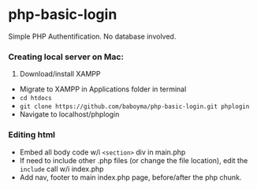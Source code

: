 # php-basic-login
Simple PHP Authentification. No database involved.


### Creating local server on Mac:
1. Download/install XAMPP
* Migrate to XAMPP in Applications folder in terminal
* `cd htdocs`
* `git clone https://github.com/baboyma/php-basic-login.git phplogin`
* Navigate to localhost/phplogin

### Editing html
* Embed all body code w/i `<section>` div in main.php
* If need to include other .php files (or change the file location), edit the `include` call w/i index.php
* Add nav, footer to main index.php page, before/after the php chunk.
